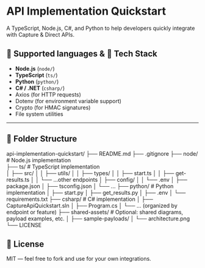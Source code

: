 # API Implementation Quickstart

A TypeScript, Node.js, C#, and Python to help developers quickly integrate with Capture & Direct APIs.

## 🚀 Supported languages & 🧰 Tech Stack

- **Node.js** (`node/`)
- **TypeScript** (`ts/`)
- **Python** (`python/`)
- **C# / .NET** (`csharp/`)
- Axios (for HTTP requests)
- Dotenv (for environment variable support)
- Crypto (for HMAC signatures)
- File system utilities

---

## 📁 Folder Structure

api-implementation-quickstart/
├── README.md
├── .gitignore
├── node/ # Node.js implementation  
├── ts/ # TypeScript implementation  
│ ├── src/
│ │ ├── utils/
│ │ ├── types/
│ │ ├── start.ts
│ │ ├── get-results.ts
│ │ └── ...other endpoints
│ ├── config/
│ │ └── .env
│ ├── package.json
│ ├── tsconfig.json
│ └── ...
├── python/ # Python implementation
│ ├── start.py
│ ├── get_results.py
│ ├── .env
│ └── requirements.txt
├── csharp/ # C# implementation
│ ├── CaptureApiQuickstart.sln
│ ├── Program.cs
│ └── ... (organized by endpoint or feature)
├── shared-assets/ # Optional: shared diagrams, payload examples, etc.
│ ├── sample-payloads/
│ └── architecture.png
└── LICENSE

## 📄 License

MIT — feel free to fork and use for your own integrations.
